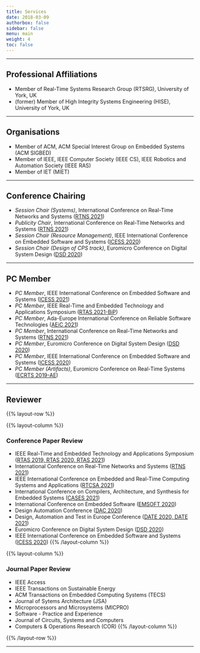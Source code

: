 ```yaml
---
title: Services
date: 2018-03-09
authorbox: false
sidebar: false
menu: main
weight: 4
toc: false
---
```


---

## Professional Affiliations

- Member of Real-Time Systems Research Group (RTSRG), University of York, UK
- (former) Member of High Integrity Systems Engineering (HISE), University of York, UK


---

## Organisations

- Member of ACM, ACM Special Interest Group on Embedded Systems (ACM SIGBED)
- Member of IEEE, IEEE Computer Society (IEEE CS), IEEE Robotics and Automation Society (IEEE RAS)
- Member of IET (MIET)


---

## Conference Chairing

- *Session Chair (Systems)*, International Conference on Real-Time Networks and Systems (<u>RTNS 2021</u>)
- *Publicity Chair*, International Conference on Real-Time Networks and Systems (<u>RTNS 2021</u>)
- *Session Chair (Resource Management)*, IEEE International Conference on Embedded Software and Systems (<u>ICESS 2020</u>)
- *Session Chair (Design of CPS track)*, Euromicro Conference on Digital System Design (<u>DSD 2020</u>)


---

## PC Member

- *PC Member*, IEEE International Conference on Embedded Software and Systems (<u>ICESS 2021</u>)
- *PC Member*, IEEE Real-Time and Embedded Technology and Applications Symposium (<u>RTAS 2021-BiP</u>) 
- *PC Member*, Ada-Europe International Conference on Reliable Software Technologies  (<u>AEiC 2021</u>)
- *PC Member*, International Conference on Real-Time Networks and Systems (<u>RTNS 2021</u>)
- *PC Member*, Euromicro Conference on Digital System Design (<u>DSD 2020</u>)
- *PC Member*, IEEE International Conference on Embedded Software and Systems (<u>ICESS 2020</u>)
- *PC Member (Artifacts)*, Euromicro Conference on Real-Time Systems (<u>ECRTS 2019-AE</u>)


---

## Reviewer

{{% layout-row %}}

{{% layout-column %}}
### Conference Paper Review

- IEEE Real-Time and Embedded Technology and Applications Symposium (<u>RTAS 2019, RTAS 2020, RTAS 2021</u>)
- International Conference on Real-Time Networks and Systems (<u>RTNS 2021</u>)
- IEEE International Conference on Embedded and Real-Time Computing Systems and Applications (<u>RTCSA 2021</u>)
- International Conference on Compilers, Architecture, and Synthesis for Embedded Systems (<u>CASES 2021</u>)
- International Conference on Embedded Software (<u>EMSOFT 2020</u>)
- Design Automation Conference (<u>DAC 2020</u>)
- Design, Automation and Test in Europe Conference (<u>DATE 2020, DATE 2021</u>)
- Euromicro Conference on Digital System Design (<u>DSD 2020</u>)
- IEEE International Conference on Embedded Software and Systems (<u>ICESS 2020</u>)
{{% /layout-column %}}

{{% layout-column %}}
### Journal Paper Review

- IEEE Access
- IEEE Transactions on Sustainable Energy
- ACM Transactions on Embedded Computing Systems (TECS)
- Journal of Sytems Architecture (JSA)
- Microprocessors and Microsystems (MICPRO)
- Software - Practice and Experience
- Journal of Circuits, Systems and Computers
- Computers & Operations Research (COR)
{{% /layout-column %}}

{{% /layout-row %}}

---
